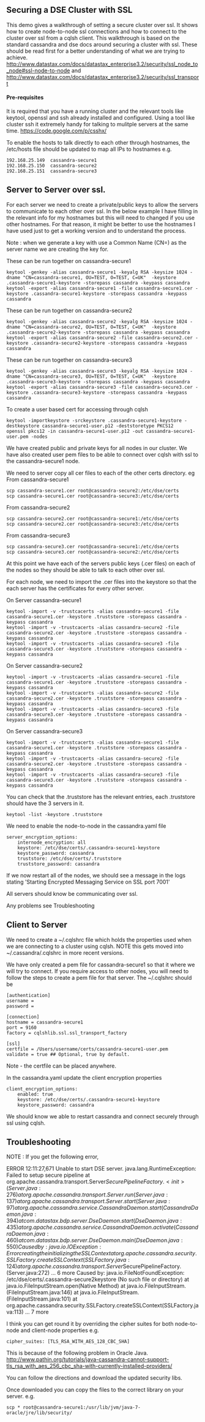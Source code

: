 ## Securing a DSE Cluster with SSL
This demo gives a walkthrough of setting a secure cluster over ssl. It shows how to create node-to-node ssl connections and how to connect to the cluster over ssl from a cqlsh client. This walkthrough is based on the standard cassandra and dse docs around securing a cluster with ssl. These should be read first for a better understanding of what we are trying to achieve.
http://www.datastax.com/docs/datastax_enterprise3.2/security/ssl_node_to_node#ssl-node-to-node
and
http://www.datastax.com/docs/datastax_enterprise3.2/security/ssl_transport



#### Pre-requisites
It is required that you have a running cluster and the relevant tools like keytool, openssl and ssh already installed and configured. Using a tool like cluster ssh it extremely handy for talking to mulitple servers at the same time. https://code.google.com/p/csshx/

To enable the hosts to talk directly to each other through hostnames, the /etc/hosts file should be updated to map all IPs to hostnames e.g.  

    192.168.25.149	cassandra-secure1
    192.168.25.150	cassandra-secure2
    192.168.25.151	cassandra-secure3

## Server to Server over ssl.

For each server we need to create a private/public keys to allow the servers to communicate to each other over ssl. In the below example I have filling in the relevant info for my hostnames but this will need to changed if you use other hostnames. For that reason, it might be better to use the hostnames I have used just to get a working version and to understand the process. 

Note : when we generate a key with use a Common Name (CN=) as the server name we are creating the key for. 

These can be run together on cassandra-secure1

    keytool -genkey -alias cassandra-secure1 -keyalg RSA -keysize 1024 -dname "CN=cassandra-secure1, OU=TEST, O=TEST, C=UK"  -keystore .cassandra-secure1-keystore -storepass cassandra -keypass cassandra
    keytool -export -alias cassandra-secure1 -file cassandra-secure1.cer -keystore .cassandra-secure1-keystore -storepass cassandra -keypass cassandra

These can be run together on cassandra-secure2

    keytool -genkey -alias cassandra-secure2 -keyalg RSA -keysize 1024 -dname "CN=cassandra-secure2, OU=TEST, O=TEST, C=UK"  -keystore .cassandra-secure2-keystore -storepass cassandra -keypass cassandra
    keytool -export -alias cassandra-secure2 -file cassandra-secure2.cer -keystore .cassandra-secure2-keystore -storepass cassandra -keypass cassandra

These can be run together on cassandra-secure3

    keytool -genkey -alias cassandra-secure3 -keyalg RSA -keysize 1024 -dname "CN=cassandra-secure3, OU=TEST, O=TEST, C=UK"  -keystore .cassandra-secure3-keystore -storepass cassandra -keypass cassandra
    keytool -export -alias cassandra-secure3 -file cassandra-secure3.cer -keystore .cassandra-secure3-keystore -storepass cassandra -keypass cassandra


To create a user based cert for accessing through cqlsh

    keytool -importkeystore -srckeystore .cassandra-secure1-keystore -destkeystore cassandra-secure1-user.p12 -deststoretype PKCS12
    openssl pkcs12 -in cassandra-secure1-user.p12 -out cassandra-secure1-user.pem -nodes 


We have created public and private keys for all nodes in our cluster. We have also created user pem files to be able to connect over cqlsh with ssl to the cassandra-secure1 node.

We need to server copy all cer files to each of the other certs directory.
eg
From cassandra-secure1

    scp cassandra-secure1.cer root@cassandra-secure2:/etc/dse/certs
    scp cassandra-secure1.cer root@cassandra-secure3:/etc/dse/certs

From cassandra-secure2

    scp cassandra-secure2.cer root@cassandra-secure1:/etc/dse/certs
    scp cassandra-secure2.cer root@cassandra-secure3:/etc/dse/certs

From cassandra-secure3

    scp cassandra-secure3.cer root@cassandra-secure1:/etc/dse/certs
    scp cassandra-secure3.cer root@cassandra-secure2:/etc/dse/certs

At this point we have each of the servers public keys (.cer files) on each of the nodes so they should be able to talk to each other over ssl.

For each node, we need to import the .cer files into the keystore so that the each server has the certificates for every other server.

On Server cassandra-secure1

    keytool -import -v -trustcacerts -alias cassandra-secure1 -file cassandra-secure1.cer -keystore .truststore -storepass cassandra -keypass cassandra
    keytool -import -v -trustcacerts -alias cassandra-secure2 -file cassandra-secure2.cer -keystore .truststore -storepass cassandra -keypass cassandra
    keytool -import -v -trustcacerts -alias cassandra-secure3 -file cassandra-secure3.cer -keystore .truststore -storepass cassandra -keypass cassandra

On Server cassandra-secure2

    keytool -import -v -trustcacerts -alias cassandra-secure1 -file cassandra-secure1.cer -keystore .truststore -storepass cassandra -keypass cassandra
    keytool -import -v -trustcacerts -alias cassandra-secure2 -file cassandra-secure2.cer -keystore .truststore -storepass cassandra -keypass cassandra
    keytool -import -v -trustcacerts -alias cassandra-secure3 -file cassandra-secure3.cer -keystore .truststore -storepass cassandra -keypass cassandra

On Server cassandra-secure3

    keytool -import -v -trustcacerts -alias cassandra-secure1 -file cassandra-secure1.cer -keystore .truststore -storepass cassandra -keypass cassandra
    keytool -import -v -trustcacerts -alias cassandra-secure2 -file cassandra-secure2.cer -keystore .truststore -storepass cassandra -keypass cassandra
    keytool -import -v -trustcacerts -alias cassandra-secure3 -file cassandra-secure3.cer -keystore .truststore -storepass cassandra -keypass cassandra


You can check that the .truststore has the relevant entries, each .truststore should have the 3 servers in it. 

    keytool -list -keystore .truststore 

We need to enable the node-to-node in the cassandra.yaml file

    server_encryption_options:  
        internode_encryption: all
        keystore: /etc/dse/certs/.cassandra-secure1-keystore
        keystore_password: cassandra
        truststore: /etc/dse/certs/.truststore
        truststore_password: cassandra
        
If we now restart all of the nodes, we should see a message in the logs stating
'Starting Encrypted Messaging Service on SSL port 7001'        

All servers should know be communicating over ssl.

Any problems see Troubleshooting

## Client to Server

We need to create a  ~/.cqlshrc file which holds the properties used when we are connecting to a cluster using cqlsh. NOTE this gets moved into ~/.cassandra/.cqlshrc in more recent versions. 

We have only created a pem file for cassandra-secure1 so that it where we will try to connect. If you require access to other nodes, you will need to follow the steps to create a pem file for that server. The ~/.cqlshrc should be 
  
    [authentication]
    username = 
    password = 

    [connection]
    hostname = cassandra-secure1
    port = 9160
    factory = cqlshlib.ssl.ssl_transport_factory

    [ssl]
    certfile = /Users/username/certs/cassandra-secure1-user.pem
    validate = true ## Optional, true by default.

Note - the certfile can be placed anywhere.

In the cassandra.yaml update the client encryption properties 

    client_encryption_options:
        enabled: true
        keystore: /etc/dse/certs/.cassandra-secure1-keystore
        keystore_password: cassandra

We should know we able to restart cassandra and connect securely through ssl using cqlsh. 

## Troubleshooting
NOTE : 
If you get the following error, 

ERROR 12:11:27,671 Unable to start DSE server.
java.lang.RuntimeException: Failed to setup secure pipeline
	at org.apache.cassandra.transport.Server$SecurePipelineFactory.<init>(Server.java:276)
	at org.apache.cassandra.transport.Server.run(Server.java:137)
	at org.apache.cassandra.transport.Server.start(Server.java:97)
	at org.apache.cassandra.service.CassandraDaemon.start(CassandraDaemon.java:394)
	at com.datastax.bdp.server.DseDaemon.start(DseDaemon.java:435)
	at org.apache.cassandra.service.CassandraDaemon.activate(CassandraDaemon.java:460)
	at com.datastax.bdp.server.DseDaemon.main(DseDaemon.java:550)
Caused by: java.io.IOException: Error creating the initializing the SSL Context
	at org.apache.cassandra.security.SSLFactory.createSSLContext(SSLFactory.java:124)
	at org.apache.cassandra.transport.Server$SecurePipelineFactory.<init>(Server.java:272)
	... 6 more
Caused by: java.io.FileNotFoundException: /etc/dse/certs/.cassandra-secure2keystore (No such file or directory)
	at java.io.FileInputStream.open(Native Method)
	at java.io.FileInputStream.<init>(FileInputStream.java:146)
	at java.io.FileInputStream.<init>(FileInputStream.java:101)
	at org.apache.cassandra.security.SSLFactory.createSSLContext(SSLFactory.java:113)
	... 7 more


I think you can get round it by overriding the cipher suites for both node-to-node and client-node properties
e.g.

    cipher_suites: [TLS_RSA_WITH_AES_128_CBC_SHA]

    
This is because of the following problem in Oracle Java.
http://www.pathin.org/tutorials/java-cassandra-cannot-support-tls_rsa_with_aes_256_cbc_sha-with-currently-installed-providers/

You can follow the directions and download the updated security libs.

Once downloaded you can copy the files to the correct library on your server. 
e.g.

    scp * root@cassandra-secure1:/usr/lib/jvm/java-7-oracle/jre/lib/security/



